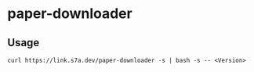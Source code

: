 # paper-downloader

## Usage

```shell
curl https://link.s7a.dev/paper-downloader -s | bash -s -- <Version>
```
